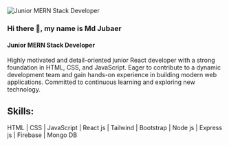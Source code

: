 ![Junior MERN Stack Developer](https://media.licdn.com/dms/image/D5616AQGG6UT7vozfQg/profile-displaybackgroundimage-shrink_350_1400/0/1687236353405?e=1692835200&v=beta&t=8N5p4kr6Sue5vaF6IhqhWrp06DO-gEBSJjvK17wbgqk)
### Hi there 👋, my name is Md Jubaer
#### Junior MERN Stack Developer

Highly motivated and detail-oriented junior React developer with a strong foundation in HTML, CSS, and
JavaScript. Eager to contribute to a dynamic development team and gain hands-on experience in building
modern web applications. Committed to continuous learning and exploring new technology.


## Skills:
HTML | CSS | JavaScript | React js | Tailwind | Bootstrap | Node js | Express js | Firebase | Mongo DB





